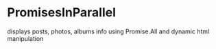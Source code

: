# PromisesInParallel
displays posts, photos, albums info using Promise.All and dynamic html manipulation
